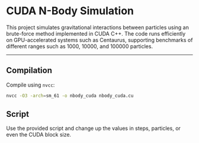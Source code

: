 # CUDA N-Body Simulation

This project simulates gravitational interactions between particles using an brute-force method implemented in CUDA C++. The code runs efficiently on GPU-accelerated systems such as Centaurus, supporting benchmarks of different ranges such as 1000, 10000, and 100000 particles.

---

## Compilation

Compile using `nvcc`:

```bash
nvcc -O3 -arch=sm_61 -o nbody_cuda nbody_cuda.cu
```

## Script

Use the provided script and change up the values in steps, particles, or even the CUDA block size.

